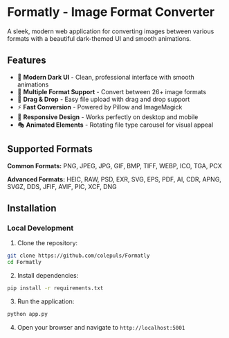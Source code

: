 # Formatly - Image Format Converter

A sleek, modern web application for converting images between various formats with a beautiful dark-themed UI and smooth animations.

## Features

- 🎨 **Modern Dark UI** - Clean, professional interface with smooth animations
- 🔄 **Multiple Format Support** - Convert between 26+ image formats
- 📁 **Drag & Drop** - Easy file upload with drag and drop support
- ⚡ **Fast Conversion** - Powered by Pillow and ImageMagick
- 📱 **Responsive Design** - Works perfectly on desktop and mobile
- 🎭 **Animated Elements** - Rotating file type carousel for visual appeal

## Supported Formats

**Common Formats:** PNG, JPEG, JPG, GIF, BMP, TIFF, WEBP, ICO, TGA, PCX

**Advanced Formats:** HEIC, RAW, PSD, EXR, SVG, EPS, PDF, AI, CDR, APNG, SVGZ, DDS, JFIF, AVIF, PIC, XCF, DNG

## Installation

### Local Development

1. Clone the repository:
```bash
git clone https://github.com/colepuls/Formatly
cd Formatly
```

2. Install dependencies:
```bash
pip install -r requirements.txt
```

3. Run the application:
```bash
python app.py
```

4. Open your browser and navigate to `http://localhost:5001`
